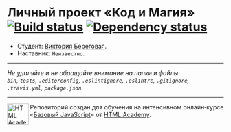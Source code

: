 # Личный проект «Код и Магия» [![Build status][travis-image]][travis-url] [![Dependency status][dependency-image]][dependency-url]

* Студент: [Виктория Береговая](https://up.htmlacademy.ru/javascript/6/user/133420).
* Наставник: `Неизвестно`.

---

_Не удаляйте и не обращайте внимание на папки и файлы:_<br>
_`bin`, `tests`, `.editorconfig`, `.eslintignore`, `.eslintrc`, `.gitignore`, `.travis.yml`, `package.json`._

---

<a href="https://htmlacademy.ru/intensive/javascript"><img align="left" width="50" height="50" title="HTML Academy" src="https://up.htmlacademy.ru/static/img/intensive/javascript/logo-for-github.svg"></a>

Репозиторий создан для обучения на интенсивном онлайн‑курсе «[Базовый JavaScript](https://htmlacademy.ru/intensive/javascript)» от [HTML Academy](https://htmlacademy.ru).

[travis-image]: https://travis-ci.org/htmlacademy-javascript/133420-code-and-magick.svg?branch=master
[travis-url]: https://travis-ci.org/htmlacademy-javascript/133420-code-and-magick
[dependency-image]: https://david-dm.org/htmlacademy-javascript/133420-code-and-magick.svg?style=flat-square
[dependency-url]: https://david-dm.org/htmlacademy-javascript/133420-code-and-magick
